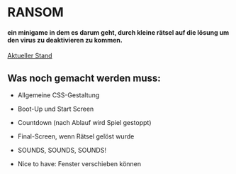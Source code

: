 # RANSOM

#### ein minigame in dem es darum geht, durch kleine rätsel auf die lösung um den virus zu deaktivieren zu kommen.

[Aktueller Stand](https://beniwonka.github.io/ransom/)

## Was noch gemacht werden muss:
                           
  * Allgemeine CSS-Gestaltung
  
  * Boot-Up und Start Screen

  * Countdown (nach Ablauf wird Spiel gestoppt)

  * Final-Screen, wenn Rätsel gelöst wurde

  * SOUNDS, SOUNDS, SOUNDS!
  
  * Nice to have: Fenster verschieben können
